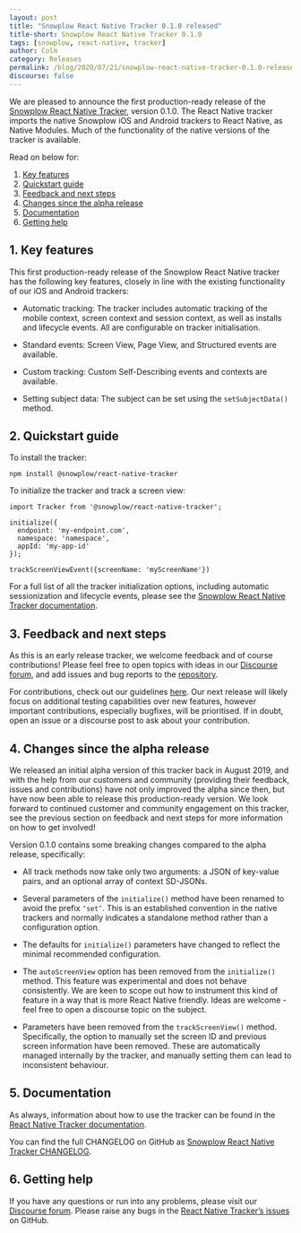 ```yaml
---
layout: post
title: "Snowplow React Native Tracker 0.1.0 released"
title-short: Snowplow React Native Tracker 0.1.0
tags: [snowplow, react-native, tracker]
author: Colm
category: Releases
permalink: /blog/2020/07/21/snowplow-react-native-tracker-0.1.0-released/
discourse: false
---
```


We are pleased to announce the first production-ready release of the [Snowplow React Native Tracker](https://github.com/snowplow-incubator/snowplow-react-native-tracker), version 0.1.0. The React Native tracker imports the native Snowplow iOS and Android trackers to React Native, as Native Modules. Much of the functionality of the native versions of the tracker is available.

Read on below for:

1. [Key features](#features)
2. [Quickstart guide](#quickstart)
3. [Feedback and next steps](#feedback)
4. [Changes since the alpha release](#alpha)
5. [Documentation](#documentation)
6. [Getting help](#help)

<!--more-->

<h2 id="features">1. Key features</h2>

This first production-ready release of the Snowplow React Native tracker has the following key features, closely in line with the existing functionality of our iOS and Android trackers:

- Automatic tracking: The tracker includes automatic tracking of the mobile context, screen context and session context, as well as installs and lifecycle events. All are configurable on tracker initialisation.

- Standard events: Screen View, Page View, and Structured events are available.

- Custom tracking: Custom Self-Describing events and contexts are available.

- Setting subject data: The subject can be set using the `setSubjectData()` method.


<h2 id="quickstart">2. Quickstart guide</h2>

To install the tracker: 

```
npm install @snowplow/react-native-tracker
```

To initialize the tracker and track a screen view:

```
import Tracker from '@snowplow/react-native-tracker';

initialize({
  endpoint: 'my-endpoint.com',
  namespace: 'namespace',
  appId: 'my-app-id'
});

trackScreenViewEvent({screenName: 'myScreenName'})
```

For a full list of all the tracker initialization options, including automatic sessionization and lifecycle events, please see the [Snowplow React Native Tracker documentation](https://docs.snowplowanalytics.com/docs/collecting-data/collecting-from-own-applications/react-native-tracker/#configuration). 


<h2 id="feedback">3. Feedback and next steps</h2>

As this is an early release tracker, we welcome feedback and of course contributions! Please feel free to open topics with ideas in our [Discourse forum](https://discourse.snowplowanalytics.com/), and add issues and bug reports to the [repository](https://github.com/snowplow-incubator/snowplow-react-native-tracker/issues). 

For contributions, check out our guidelines [here](https://github.com/snowplow-incubator/snowplow-react-native-tracker/blob/master/CONTRIBUTING.md). Our next release will likely focus on additional testing capabilities over new features, however important contributions, especially bugfixes, will be prioritised. If in doubt, open an issue or a discourse post to ask about your contribution.

<h2 id="alpha">4. Changes since the alpha release</h2>

We released an initial alpha version of this tracker back in August 2019, and with the help from our customers and community (providing their feedback, issues and contributions) have not only improved the alpha since then, but have now been able to release this production-ready version. We look forward to continued customer and community engagement on this tracker, see the previous section on feedback and next steps for more information on how to get involved!

Version 0.1.0 contains some breaking changes compared to the alpha release, specifically:

- All track methods now take only two arguments: a JSON of key-value pairs, and an optional array of context SD-JSONs.

- Several parameters of the `initialize()` method have been renamed to avoid the prefix `‘set’`. This is an established convention in the native trackers and normally indicates a standalone method rather than a configuration option.

- The defaults for `initialize()` parameters have changed to reflect the minimal recommended configuration.

- The `autoScreenView` option has been removed from the `initialize()` method. This feature was experimental and does not behave consistently. We are keen to scope out how to instrument this kind of feature in a way that is more React Native friendly. Ideas are welcome - feel free to open a discourse topic on the subject.

- Parameters have been removed from the `trackScreenView()` method. Specifically, the option to manually set the screen ID and previous screen information have been removed. These are automatically managed internally by the tracker, and manually setting them can lead to inconsistent behaviour.

<h2 id="documentation">5. Documentation</h2>

As always, information about how to use the tracker can be found in the [React Native Tracker documentation](https://docs.snowplowanalytics.com/docs/collecting-data/collecting-from-own-applications/react-native-tracker/). 

You can find the full CHANGELOG on GitHub as [Snowplow React Native Tracker CHANGELOG](https://github.com/snowplow-incubator/snowplow-react-native-tracker/blob/master/CHANGELOG).

<h2 id="help">6. Getting help</h2>

If you have any questions or run into any problems, please visit our [Discourse forum](https://discourse.snowplowanalytics.com/). Please raise any bugs in the [React Native Tracker’s issues](https://github.com/snowplow-incubator/snowplow-react-native-tracker/issues) on GitHub.
